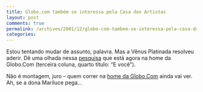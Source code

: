 ```yaml
---
title: Globo.com também se interessa pela Casa dos Artistas
layout: post
comments: true
permalink: /archives/2001/12/globo-com-tambem-se-interessa-pela-casa-dos-artistas.html
categories:
---
```

Estou tentando mudar de assunto, palavra. Mas a Vênus Platinada resolveu aderir. Dê uma olhada nessa [pesquisa][1] que está agora na home da Globo.Com (terceira coluna, quarto título: &#8220;E você&#8221;).

Não é montagem, juro &#8211; quem correr na <a href="http://www.globo.com" >home da Globo.Com</a> ainda vai ver. Ah, se a dona Mariluce pega&#8230;

 [1]: //chester.me/img/blig/evoce.jpg
